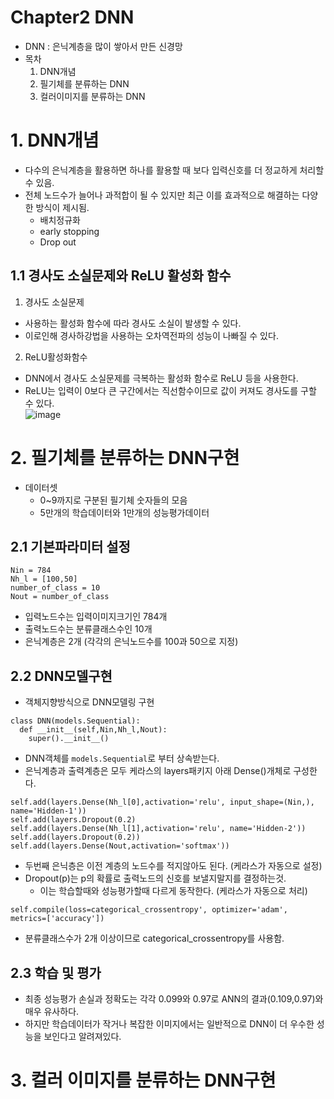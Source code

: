 # Chapter2 DNN

- DNN : 은닉계층을 많이 쌓아서 만든 신경망
- 목차
  1. DNN개념
  2. 필기체를 분류하는 DNN
  3. 컬러이미지를 분류하는 DNN

# 1. DNN개념
- 다수의 은닉계층을 활용하면 하나를 활용할 때 보다 입력신호를 더 정교하게 처리할 수 있음.
- 전체 노드수가 늘어나 과적합이 될 수 있지만 최근 이를 효과적으로 해결하는 다양한 방식이 제시됨.
  - 배치정규화
  - early stopping
  - Drop out
## 1.1 경사도 소실문제와 ReLU 활성화 함수
1. 경사도 소실문제
  - 사용하는 활성화 함수에 따라 경사도 소실이 발생할 수 있다. 
  - 이로인해 경사하강법을 사용하는 오차역전파의 성능이 나빠질 수 있다.
2. ReLU활성화함수
  - DNN에서 경사도 소실문제를 극복하는 활성화 함수로 ReLU 등을 사용한다.
  - ReLU는 입력이 0보다 큰 구간에서는 직선함수이므로 값이 커져도 경사도를 구할 수 있다.\
  ![image](https://user-images.githubusercontent.com/70633080/109912436-68ab0b00-7cef-11eb-8244-894e12bd6590.png)

# 2. 필기체를 분류하는 DNN구현
- 데이터셋
  - 0~9까지로 구분된 필기체 숫자들의 모음
  - 5만개의 학습데이터와 1만개의 성능평가데이터
## 2.1 기본파라미터 설정
```
Nin = 784
Nh_l = [100,50]
number_of_class = 10
Nout = number_of_class
```
- 입력노드수는 입력이미지크기인 784개
- 출력노드수는 분류클래스수인 10개
- 은닉계층은 2개 (각각의 은닉노드수를 100과 50으로 지정)

## 2.2 DNN모델구현
- 객체지향방식으로 DNN모델링 구현
```
class DNN(models.Sequential):
  def __init__(self,Nin,Nh_l,Nout):
    super().__init__()
```
- DNN객체를 ```models.Sequential```로 부터 상속받는다.
- 은닉계층과 출력계층은 모두 케라스의 layers패키지 아래 Dense()개체로 구성한다.
```
self.add(layers.Dense(Nh_l[0],activation='relu', input_shape=(Nin,), name='Hidden-1'))
self.add(layers.Dropout(0.2)
self.add(layers.Dense(Nh_l[1],activation='relu', name='Hidden-2'))
self.add(layers.Dropout(0.2))
self.add(layers.Dense(Nout,activation='softmax'))
```
- 두번째 은닉층은 이전 계층의 노드수를 적지않아도 된다. (케라스가 자동으로 설정)
- Dropout(p)는 p의 확률로 출력노드의 신호를 보낼지말지를 결정하는것. 
  - 이는 학습할때와 성능평가할때 다르게 동작한다. (케라스가 자동으로 처리)
```
self.compile(loss=categorical_crossentropy', optimizer='adam', metrics=['accuracy'])
```
- 분류클래스수가 2개 이상이므로 categorical_crossentropy를 사용함. 

## 2.3 학습 및 평가
- 최종 성능평가 손실과 정확도는 각각 0.099와 0.97로 ANN의 결과(0.109,0.97)와 매우 유사하다.
- 하지만 학습데이터가 작거나 복잡한 이미지에서는 일반적으로 DNN이 더 우수한 성능을 보인다고 알려져있다.

# 3. 컬러 이미지를 분류하는 DNN구현
